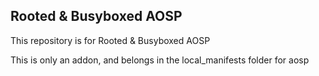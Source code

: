 Rooted & Busyboxed AOSP
-----------------------

This repository is for Rooted & Busyboxed AOSP

This is only an addon, and belongs in the local_manifests folder for aosp
